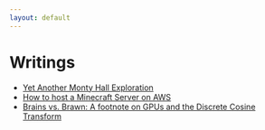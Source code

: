 ```yaml
---
layout: default
---
```

# Writings
- [Yet Another Monty Hall Exploration](./YAMHE.html)
- [How to host a Minecraft Server on AWS](./minecraft_aws_server.html)
- [Brains vs. Brawn: A footnote on GPUs and the Discrete Cosine Transform](./brains_vs_brawn.html)
